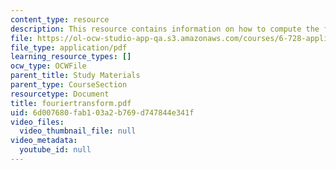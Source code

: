 ```yaml
---
content_type: resource
description: This resource contains information on how to compute the fourier transform.
file: https://ol-ocw-studio-app-qa.s3.amazonaws.com/courses/6-728-applied-quantum-and-statistical-physics-fall-2006/6d007680fab103a2b769d747844e341f_fouriertransform.pdf
file_type: application/pdf
learning_resource_types: []
ocw_type: OCWFile
parent_title: Study Materials
parent_type: CourseSection
resourcetype: Document
title: fouriertransform.pdf
uid: 6d007680-fab1-03a2-b769-d747844e341f
video_files:
  video_thumbnail_file: null
video_metadata:
  youtube_id: null
---
```

